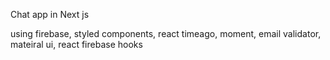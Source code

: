 Chat app in Next js

using firebase, styled components, react timeago, moment, email validator, mateiral ui, react firebase hooks
